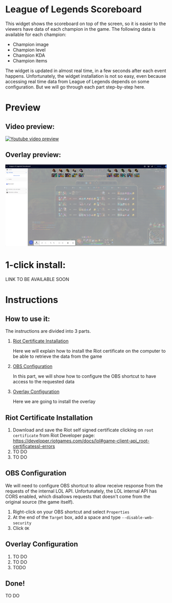 # League of Legends Scoreboard

This widget shows the scoreboard on top of the screen, so it is easier to the viewers have data of each champion in the game. The following data is available for each champion: 

- Champion image
- Champion level
- Champion KDA
- Champion items

The widget is updated in almost real time, in a few seconds after each event happens.
Unfortunately, the widget installation is not so easy, even because accessing real time data from League of Legends depends on some configuration. But we will go through each part step-by-step here.

# Preview

## Video preview:
[![Youtube video preview](https://i.imgur.com/T5gFXWR.png)](https://www.youtube.com/watch?v=sXA7VEmf1Bk "Streamelements widget - League of Legends Scoreboard")

## Overlay preview:
![Overlay Preview](/league-of-legends-scoreboard/widget.png)


# 1-click install: 

LINK TO BE AVAILABLE SOON

# Instructions

## How to use it:

The instructions are divided into 3 parts. 
1. [Riot Certificate Installation](readme.md#riot-certificate-installation)
   
   Here we will explain how to install the Riot certificate on the computer to be able to retrieve the data from the game
   
2. [OBS Configuration](readme.md#obs-configuration)
   
   In this part, we will show how to configure the OBS shortcut to have access to the requested data
   
3. [Overlay Configuration](readme.md#overlay-configuration)
   
   Here we are going to install the overlay

## Riot Certificate Installation 

1. Download and save the Riot self signed certificate clicking on `root certificate` from Riot Developer page: https://developer.riotgames.com/docs/lol#game-client-api_root-certificatessl-errors
2. TO DO
3. TO DO 

## OBS Configuration

 We will need to configure OBS shortcut to allow receive response from the requests of the internal LOL API. Unfortunately, the LOL internal API has CORS enabled, which disallows requests that doesn't come from the original source (the game itself).
 
 1. Right-click on your OBS shortcut and select `Properties`
 2. At the end of the `Target` box, add a space and type `--disable-web-security`
 3. Click `OK`

## Overlay Configuration

1. TO DO
2. TO DO
3. TODO 
     
## Done!

TO DO





